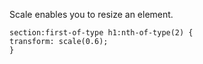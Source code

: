 Scale enables you to resize an element. 

```
section:first-of-type h1:nth-of-type(2) {
transform: scale(0.6);
}
```
